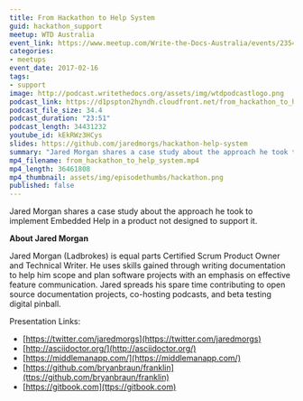 ```yaml
---
title: From Hackathon to Help System
guid: hackathon_support
meetup: WTD Australia
event_link: https://www.meetup.com/Write-the-Docs-Australia/events/235449558/
categories:
- meetups
event_date: 2017-02-16
tags:
- support
image: http://podcast.writethedocs.org/assets/img/wtdpodcastlogo.png
podcast_link: https://d1pspton2hyndh.cloudfront.net/from_hackathon_to_help_system.mp3
podcast_file_size: 34.4
podcast_duration: "23:51"
podcast_length: 34431232
youtube_id: kEkRWz3HCys
slides: https://github.com/jaredmorgs/hackathon-help-system
summary: "Jared Morgan shares a case study about the approach he took to implement Embedded Help in a product not designed to support it."
mp4_filename: from_hackathon_to_help_system.mp4
mp4_length: 36461808
mp4_thumbnail: assets/img/episodethumbs/hackathon.png
published: false
---
```


Jared Morgan shares a case study about the approach he took to implement Embedded Help in a product not designed to support it.

**About Jared Morgan**

Jared Morgan (Ladbrokes) is equal parts Certified Scrum Product Owner and Technical Writer. He uses skills gained through writing documentation to help him scope and plan software projects with an emphasis on effective feature communication. Jared spreads his spare time contributing to open source documentation projects, co-hosting podcasts, and beta testing digital pinball.

Presentation Links:

- [https://twitter.com/jaredmorgs](https://twitter.com/jaredmorgs)
- [http://asciidoctor.org/](http://asciidoctor.org/)
- [https://middlemanapp.com/](https://middlemanapp.com/)
- [https://github.com/bryanbraun/franklin](ttps://github.com/bryanbraun/franklin)
- [https://gitbook.com](ttps://gitbook.com)

